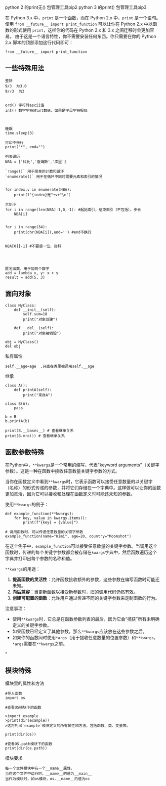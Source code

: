 
python 2 的print无() 包管理工具pip2
python 3 的print() 包管理工具pip3


在 Python 3.x 中，`print` 是一个函数，而在 Python 2.x 中，`print` 是一个语句。使用 `from __future__ import print_function` 可以让你在 Python 2.x 中以函数的形式使用 `print`，这样你的代码在 Python 2.x 和 3.x 之间迁移时会更加容易。
由于这是一个语言特性，你不需要安装任何东西。你只需要在你的 Python 2.x 脚本的顶部添加这行代码即可：
```
from __future__ import print_function
```



## **一些特殊用法**
```
整除
9/3  为3.0
9//3  为3


ord() 字符转ascii值
int() 数字字符转int数值，如果是字母字符报错



睡眠
time.sleep(3)

打印不换行
print("*", end="")

列表遍历
NBA = ['科比','詹姆斯','库里']

`range()` 用于简单的计数和循环
`enumerate()` 用于在循环中同时需要元素和索引的情况


for index,v in enumerate(NBA):
    print(f"{index}是"+v+"\n")

大到小
for i in range(len(NBA)-1,0,-1): #起始索引，结束索引（不包括），步长
    NBA[i]


for i in range(34):
    print(chr(NBA[i]),end='') #end不换行


NBA[0][-1] #不要后一位，则科




匿名函数，用于加两个数字
add = lambda x, y: x + y
result = add(5, 3)
```
## **面向对象**
```
class MyClass:
    def __init__(self):
        self.sum=18
        print("对象创建")

    def __del__(self):
        print("对象被销毁")

obj = MyClass()
del obj 
```
私有属性
```
self.__age=age  ,只能在类里被调用self.__age

```
继承
```
class A():
    def printA(self):
        print("来自A")

class B(A):
    pass

b = B
b.printA(b)

print(B.__bases__) # 查看继承关系
print(B.mro()) # 查看继承关系
```

## **函数参数特殊**
在Python中，`**kwargs`是一个常用的缩写，代表"keyword arguments"（关键字参数）。这是一种在函数中接收任意数量关键字参数的方式。

当你在函数定义中看到`**kwargs`时，它表示函数可以接受任意数量的以关键字（名称）的形式传递的参数，并将它们存储在一个字典中。这样做可以让你的函数更加灵活，因为它可以接收和处理在函数定义时可能还未知的参数。

使用`**kwargs`的例子：

```
def example_function(**kwargs):
    for key, value in kwargs.items():
        print(f"{key} = {value}")

# 调用函数时，可以传递任意数量的关键字参数
example_function(name="Kimi", age=20, country="Moonshot")
```

在这个例子中，`example_function`可以接受任意数量的关键字参数。当调用这个函数时，传递的每个关键字参数都会被存储在`kwargs`字典中，然后函数遍历这个字典并打印出每个参数的名称和值。

`**kwargs`的用途：

1. **提高函数的灵活性**：允许函数接收额外的参数，这些参数在编写函数时可能还未知。
2. **向后兼容**：当更新函数以接受新参数时，旧的调用代码仍然有效。
3. **创建可配置的函数**：允许用户通过传递不同的关键字参数来定制函数的行为。

注意事项：

* 使用`**kwargs`时，它总是在函数参数列表的最后，因为它会“捕获”所有未明确定义的关键字参数。
* 如果函数已经定义了其他参数，那么`**kwargs`应该放在这些参数之后。
* 如果你的函数同时使用`*args`（用于接收任意数量的位置参数）和`**kwargs`，`*args`需要在`**kwargs`之前。


^
## **模块特殊**

模块里的属性和方法
```
#导入函数
import os

#查看OS模块下的函数

>import example
>print(dir(example))
>这将列出`example`模块定义的所有属性和方法，包括函数、类、变量等。

print(dir(os))

#查看OS.path模块下的函数
print(dir(os.path))
```
模块要求
```
每一个文件模块中有一个__name__属性，
当在这个文件中运行时，__name__的值为__main__
当作为模块时，如os模块，os.__name__的值为os
````

